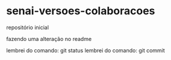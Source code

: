 # senai-versoes-colaboracoes
repositório inicial

fazendo uma alteração no readme


lembrei do comando: git status
lembrei do comando: git commit
